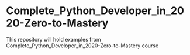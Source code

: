 # Complete_Python_Developer_in_2020-Zero-to-Mastery
This repository will hold examples from Complete_Python_Developer_in_2020-Zero-to-Mastery course
